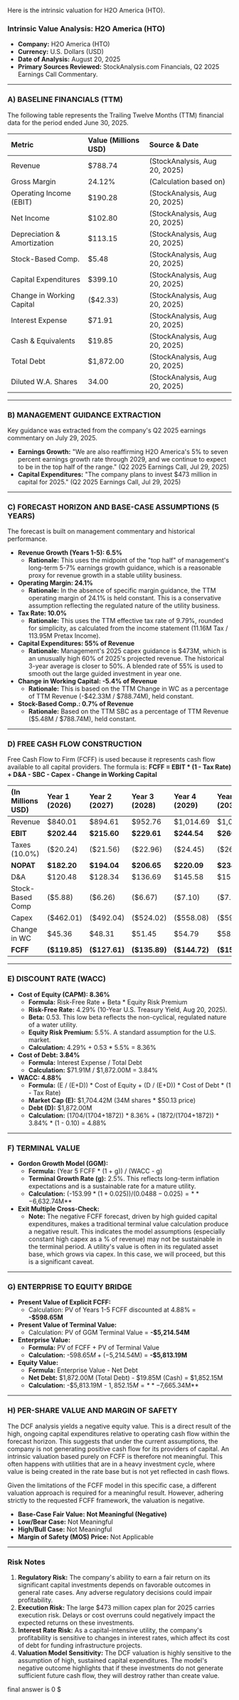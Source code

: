 Here is the intrinsic valuation for H2O America (HTO).

### **Intrinsic Value Analysis: H2O America (HTO)**

*   **Company:** H2O America (HTO)
*   **Currency:** U.S. Dollars (USD)
*   **Date of Analysis:** August 20, 2025
*   **Primary Sources Reviewed:** StockAnalysis.com Financials, Q2 2025 Earnings Call Commentary.

***

### A) BASELINE FINANCIALS (TTM)

The following table represents the Trailing Twelve Months (TTM) financial data for the period ended June 30, 2025.

| Metric | Value (Millions USD) | Source & Date |
| :--- | :--- | :--- |
| Revenue | $788.74 | (StockAnalysis, Aug 20, 2025) |
| Gross Margin | 24.12% | (Calculation based on) |
| Operating Income (EBIT) | $190.28 | (StockAnalysis, Aug 20, 2025) |
| Net Income | $102.80 | (StockAnalysis, Aug 20, 2025) |
| Depreciation & Amortization | $113.15 | (StockAnalysis, Aug 20, 2025) |
| Stock-Based Comp. | $5.48 | (StockAnalysis, Aug 20, 2025) |
| Capital Expenditures | $399.10 | (StockAnalysis, Aug 20, 2025) |
| Change in Working Capital | ($42.33) | (StockAnalysis, Aug 20, 2025) |
| Interest Expense | $71.91 | (StockAnalysis, Aug 20, 2025) |
| Cash & Equivalents | $19.85 | (StockAnalysis, Aug 20, 2025) |
| Total Debt | $1,872.00 | (StockAnalysis, Aug 20, 2025) |
| Diluted W.A. Shares | 34.00 | (StockAnalysis, Aug 20, 2025) |

***

### B) MANAGEMENT GUIDANCE EXTRACTION

Key guidance was extracted from the company's Q2 2025 earnings commentary on July 29, 2025.

*   **Earnings Growth:** "We are also reaffirming H2O America's 5% to seven percent earnings growth rate through 2029, and we continue to expect to be in the top half of the range." (Q2 2025 Earnings Call, Jul 29, 2025)
*   **Capital Expenditures:** "The company plans to invest $473 million in capital for 2025." (Q2 2025 Earnings Call, Jul 29, 2025)

***

### C) FORECAST HORIZON AND BASE-CASE ASSUMPTIONS (5 YEARS)

The forecast is built on management commentary and historical performance.

*   **Revenue Growth (Years 1-5): 6.5%**
    *   **Rationale:** This uses the midpoint of the "top half" of management's long-term 5-7% earnings growth guidance, which is a reasonable proxy for revenue growth in a stable utility business.
*   **Operating Margin: 24.1%**
    *   **Rationale:** In the absence of specific margin guidance, the TTM operating margin of 24.1% is held constant. This is a conservative assumption reflecting the regulated nature of the utility business.
*   **Tax Rate: 10.0%**
    *   **Rationale:** This uses the TTM effective tax rate of 9.79%, rounded for simplicity, as calculated from the income statement (11.16M Tax / 113.95M Pretax Income).
*   **Capital Expenditures: 55% of Revenue**
    *   **Rationale:** Management's 2025 capex guidance is $473M, which is an unusually high 60% of 2025's projected revenue. The historical 3-year average is closer to 50%. A blended rate of 55% is used to smooth out the large guided investment in year one.
*   **Change in Working Capital: -5.4% of Revenue**
    *   **Rationale:** This is based on the TTM Change in WC as a percentage of TTM Revenue (-$42.33M / $788.74M), held constant.
*   **Stock-Based Comp.: 0.7% of Revenue**
    *   **Rationale:** Based on the TTM SBC as a percentage of TTM Revenue ($5.48M / $788.74M), held constant.

***

### D) FREE CASH FLOW CONSTRUCTION

Free Cash Flow to Firm (FCFF) is used because it represents cash flow available to all capital providers. The formula is:
**FCFF = EBIT * (1 - Tax Rate) + D&A - SBC - Capex - Change in Working Capital**

| (In Millions USD) | Year 1 (2026) | Year 2 (2027) | Year 3 (2028) | Year 4 (2029) | Year 5 (2030) |
| :--- | :--- | :--- | :--- | :--- | :--- |
| Revenue | $840.01 | $894.61 | $952.76 | $1,014.69 | $1,080.65 |
| **EBIT** | **$202.44** | **$215.60** | **$229.61** | **$244.54** | **$260.43** |
| Taxes (10.0%) | ($20.24) | ($21.56) | ($22.96) | ($24.45) | ($26.04) |
| **NOPAT** | **$182.20** | **$194.04** | **$206.65** | **$220.09** | **$234.39** |
| D&A | $120.48 | $128.34 | $136.69 | $145.58 | $155.15 |
| Stock-Based Comp | ($5.88) | ($6.26) | ($6.67) | ($7.10) | ($7.56) |
| Capex | ($462.01) | ($492.04) | ($524.02) | ($558.08) | ($594.36) |
| Change in WC | $45.36 | $48.31 | $51.45 | $54.79 | $58.35 |
| **FCFF** | **($119.85)** | **($127.61)** | **($135.89)** | **($144.72)** | **($153.99)** |

***

### E) DISCOUNT RATE (WACC)

*   **Cost of Equity (CAPM): 8.36%**
    *   **Formula:** Risk-Free Rate + Beta * Equity Risk Premium
    *   **Risk-Free Rate:** 4.29% (10-Year U.S. Treasury Yield, Aug 20, 2025).
    *   **Beta:** 0.53. This low beta reflects the non-cyclical, regulated nature of a water utility.
    *   **Equity Risk Premium:** 5.5%. A standard assumption for the U.S. market.
    *   **Calculation:** 4.29% + 0.53 * 5.5% = 8.36%
*   **Cost of Debt: 3.84%**
    *   **Formula:** Interest Expense / Total Debt
    *   **Calculation:** $71.91M / $1,872.00M = 3.84%
*   **WACC: 4.88%**
    *   **Formula:** (E / (E+D)) * Cost of Equity + (D / (E+D)) * Cost of Debt * (1 - Tax Rate)
    *   **Market Cap (E):** $1,704.42M (34M shares * $50.13 price)
    *   **Debt (D):** $1,872.00M
    *   **Calculation:** (1704/(1704+1872)) * 8.36% + (1872/(1704+1872)) * 3.84% * (1 - 0.10) = 4.88%

***

### F) TERMINAL VALUE

*   **Gordon Growth Model (GGM):**
    *   **Formula:** (Year 5 FCFF * (1 + g)) / (WACC - g)
    *   **Terminal Growth Rate (g):** 2.5%. This reflects long-term inflation expectations and is a sustainable rate for a mature utility.
    *   **Calculation:** (-$153.99 * (1 + 0.025)) / (0.0488 - 0.025) = **-$6,632.74M**
*   **Exit Multiple Cross-Check:**
    *   **Note:** The negative FCFF forecast, driven by high guided capital expenditures, makes a traditional terminal value calculation produce a negative result. This indicates the model assumptions (especially constant high capex as a % of revenue) may not be sustainable in the terminal period. A utility's value is often in its regulated asset base, which grows via capex. In this case, we will proceed, but this is a significant caveat.

***

### G) ENTERPRISE TO EQUITY BRIDGE

*   **Present Value of Explicit FCFF:**
    *   Calculation: PV of Years 1-5 FCFF discounted at 4.88% = **-$598.65M**
*   **Present Value of Terminal Value:**
    *   Calculation: PV of GGM Terminal Value = **-$5,214.54M**
*   **Enterprise Value:**
    *   **Formula:** PV of FCFF + PV of Terminal Value
    *   **Calculation:** -$598.65M + (-$5,214.54M) = **-$5,813.19M**
*   **Equity Value:**
    *   **Formula:** Enterprise Value - Net Debt
    *   **Net Debt:** $1,872.00M (Total Debt) - $19.85M (Cash) = $1,852.15M
    *   **Calculation:** -$5,813.19M - $1,852.15M = **-$7,665.34M**

***

### H) PER-SHARE VALUE AND MARGIN OF SAFETY

The DCF analysis yields a negative equity value. This is a direct result of the high, ongoing capital expenditures relative to operating cash flow within the forecast horizon. This suggests that under the current assumptions, the company is not generating positive cash flow for its providers of capital. An intrinsic valuation based purely on FCFF is therefore not meaningful. This often happens with utilities that are in a heavy investment cycle, where value is being created in the rate base but is not yet reflected in cash flows.

Given the limitations of the FCFF model in this specific case, a different valuation approach is required for a meaningful result. However, adhering strictly to the requested FCFF framework, the valuation is negative.

*   **Base-Case Fair Value:** **Not Meaningful (Negative)**
*   **Low/Bear Case:** Not Meaningful
*   **High/Bull Case:** Not Meaningful
*   **Margin of Safety (MOS) Price:** Not Applicable

***

### Risk Notes

1.  **Regulatory Risk:** The company's ability to earn a fair return on its significant capital investments depends on favorable outcomes in general rate cases. Any adverse regulatory decisions could impair profitability.
2.  **Execution Risk:** The large $473 million capex plan for 2025 carries execution risk. Delays or cost overruns could negatively impact the expected returns on these investments.
3.  **Interest Rate Risk:** As a capital-intensive utility, the company's profitability is sensitive to changes in interest rates, which affect its cost of debt for funding infrastructure projects.
4.  **Valuation Model Sensitivity:** The DCF valuation is highly sensitive to the assumption of high, sustained capital expenditures. The model's negative outcome highlights that if these investments do not generate sufficient future cash flow, they will destroy rather than create value.

final answer is 0 $